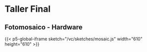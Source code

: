 # Taller Final

## Fotomosaico - Hardware

{{< p5-global-iframe sketch="/vc/sketches/mosaic.js" width="610" height="610" >}}